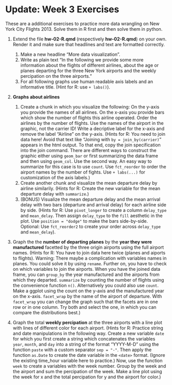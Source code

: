Update: Week 3 Exercises
================

These are a additional exercises to practice more data wrangling on New
York City Flights 2013. Solve them in R first and then solve them in
python.

1.  Extend the file **hw-02-R.qmd** (respectively **hw-02-R.qmd**) on
    your own. Render it and make sure that headlines and text are
    formatted correctly.

    1.  Make a new headline “More data visualization”.
    2.  Write as plain text “In the following we provide some more
        information about the flights of different airlines, about the
        age or planes departing for the three New York airports and the
        weekly percipation on the three airports.”
    3.  For all following graphs use human readable axis labels and an
        informative title. (Hint for R: use `+ labs()`).

2.  **Graphs about airlines**

    1.  Create a chunk in which you visualize the following: On the
        y-axis you provide the names of all airlines. On the x-axis you
        provide bars which show the number of flights this airline
        operated. Order the airlines by the number of flights. Use the
        names of the airport in the graphic, not the carrier ID! Write a
        decriptive label for the x-axis and remove the label “Airline”
        on the y-axis. (Hints for R: You need to join data here! Avoid
        that text like “Joining with `by = join_by(carrier)`” appears in
        the html output. To that end, copy the join specification into
        the join command. There are different ways to construct the
        graphic either using `geom_bar` or first summarizing the data
        frame and then using `geom_col`. Use the second way. An easy way
        to summarize for this case is to use `count`. Use `fct_reorder`
        to order the airport names by the number of fights. Use
        `+ labs(...)` for customization of the axis labels.)
    2.  Create another chunk and visualize the mean departure delay by
        airline similarily. (Hints for R: Create the new variable for
        the mean departure delay with `summarize`.)  
    3.  (BONUS) Visualize the mean departure delay and the mean arrival
        delay with two bars (departure and arrival delay) for each
        airline side by side. (Hints for R: Use `pivot_longer` to create
        a column `delay_type` and `mean_delay`. Then assign `delay_type`
        to the `fill` aesthetic in the plot. Use `position = "dodge"` to
        make the bars side-by-side. Optional: Use `fct_reorder2` to
        create your order across `delay_type` and `mean_delay`).

3.  Graph the the **number of departing planes** by the **year they were
    manufactured** facetted by the three origin airports using the full
    airport names. (Hints for R: You have to join data here twice
    (planes and aiports to flights). Warning: There maybe a complication
    with variables names in planes. You could solve it by using
    `rename`. Further on, you have to check on which variables to join
    the airports. When you have the joined data frame, you can
    `group_by` the year manufactured and the airports from which they
    departed. `summarize` by counting the number of flights using the
    convenience function `n()`. Alternatively you could also use
    `count`. Make a ggplot using the count on the y-axis and the
    manufactured year on the x-axis. `facet_wrap` by the name of the
    airport of departure. With `facet_wrap` you can change the graph
    such that the facets are in one row or in one column. Try both and
    select the one, in which you can compare the distributions best.)

4.  Graph the total **weekly percipation** at the three airports with a
    line plot with lines of different color for each airport. (Hints for
    R: Practice string and date manipulations in the following way.
    Create a new variable `date` for which you first create a string
    which concatenates the variables `year`, `month`, and `day` into a
    string of the format “YYYY-M-D” using the function `paste` with a
    custom separator `sep = "-"`. Then apply the function `as.Date` to
    create the date variable in the `<date>` format. (Ignore the
    existing time_hour variable here to practice.) Now, use the function
    `week` to create a variables with the week number. Group by the week
    and the airport and sum the percipation of the week. Make a line
    plot using the week for x and the total percipation for y and the
    airport for color.)
